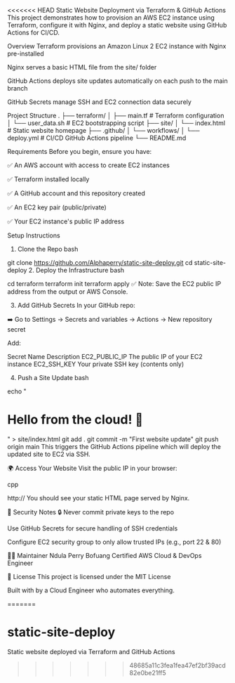 <<<<<<< HEAD
 Static Website Deployment via Terraform & GitHub Actions
This project demonstrates how to provision an AWS EC2 instance using Terraform, configure it with Nginx, and deploy a static website using GitHub Actions for CI/CD.

 Overview
Terraform provisions an Amazon Linux 2 EC2 instance with Nginx pre-installed

Nginx serves a basic HTML file from the site/ folder

GitHub Actions deploys site updates automatically on each push to the main branch

GitHub Secrets manage SSH and EC2 connection data securely

 Project Structure
.
├── terraform/
│   ├── main.tf               # Terraform configuration
│   └── user_data.sh          # EC2 bootstrapping script
├── site/
│   └── index.html            # Static website homepage
├── .github/
│   └── workflows/
│       └── deploy.yml        # CI/CD GitHub Actions pipeline
└── README.md

 Requirements
Before you begin, ensure you have:

✅ An AWS account with access to create EC2 instances

✅ Terraform installed locally

✅ A GitHub account and this repository created

✅ An EC2 key pair (public/private)

✅ Your EC2 instance's public IP address

 Setup Instructions
1. Clone the Repo
bash

git clone https://github.com/Alphaperry/static-site-deploy.git
cd static-site-deploy
2. Deploy the Infrastructure
bash

cd terraform
terraform init
terraform apply
✅ Note: Save the EC2 public IP address from the output or AWS Console.

3. Add GitHub Secrets
In your GitHub repo:

➡️ Go to Settings → Secrets and variables → Actions → New repository secret

Add:

Secret Name	Description
EC2_PUBLIC_IP	The public IP of your EC2 instance
EC2_SSH_KEY	Your private SSH key (contents only)

4. Push a Site Update
bash

echo "<h1>Hello from the cloud! 🚀</h1>" > site/index.html
git add .
git commit -m "First website update"
git push origin main
This triggers the GitHub Actions pipeline which will deploy the updated site to EC2 via SSH.

🌍 Access Your Website
Visit the public IP in your browser:

cpp

http://<your-ec2-public-ip>
You should see your static HTML page served by Nginx.

🔐 Security Notes
🔒 Never commit private keys to the repo

Use GitHub Secrets for secure handling of SSH credentials

Configure EC2 security group to only allow trusted IPs (e.g., port 22 & 80)

👨‍💻 Maintainer
Ndula Perry Bofuang
Certified AWS Cloud & DevOps Engineer


📄 License
This project is licensed under the MIT License

Built with  by a Cloud Engineer who automates everything.



=======
# static-site-deploy
Static website deployed via Terraform and GitHub Actions
>>>>>>> 48685a11c3fea1fea47ef2bf39acd82e0be21ff5
